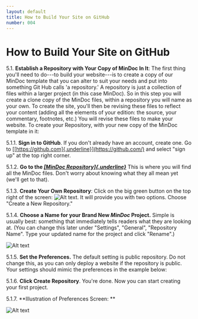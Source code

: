 ```yaml
---
layout: default
title: How to Build Your Site on GitHub
number: 004
---
```


# How to Build Your Site on GitHub

5.1.  **Establish a Repository with Your Copy of MinDoc In It**: The first
    thing you'll need to do---to build your website---is to create a
    copy of our MinDoc template that you can alter to suit your needs
    and put into something Git Hub calls 'a repository.' A repository is
    just a collection of files within a larger project (in this case
    MinDoc). So in this step you will create a clone copy of the MinDoc
    files, within a repository you will name as your own.  To create the
    site, you'll then be revising these files to reflect your content
    (adding all the elements of your edition: the source, your
    commentary, footnotes, etc.) You will revise these files to make
    your website.  To create your Repository, with your new copy of the
    MinDoc template in it: 

<!-- -->

5.1.1.  **Sign in to GitHub**.  If you don't already have an account, create
    one. Go to [[https://github.com]{.underline}](https://github.com/)
    and select "sign up" at the top right corner. 

<!-- -->

5.1.2.  **Go to the [*[MinDoc
    Repository]{.underline}*](https://github.com/SourceLabUIUC/MinDoc)** 
    This is where you will find all the MinDoc files.  Don't worry about
    knowing what they all mean yet (we'll get to that). 

<!-- -->

5.1.3.  **Create Your Own Repository**: Click on the big green button on the
    top right of the screen: ![Alt text](image.png). It will provide you with two options.  Choose
    "Create a New Repository."  



<!-- -->

5.1.4.  **Choose a Name for your Brand New *MinDoc* Project.**  Simple is
    usually best: something that immediately tells readers what they are
    looking at. (You can change this later under "Settings", "General",
    "Repository Name". Type your updated name for the project and click
    "Rename".) 


   ![Alt text](image-2.png)

<!-- -->

5.1.5.  **Set the Preferences.** The default setting is public repository.
    Do not change this, as you can only deploy a website if the
    repository is public. Your settings should mimic the preferences in
    the example below: 

<!-- -->

5.1.6.  **Click Create Repository**. You're done. Now you can start creating
    your first project. 

<!-- -->

5.1.7.  **Illustration of Preferences Screen:   ** 

 ![Alt text](image-1.png)

[def]: 2024-06-11-14-02-17.png
